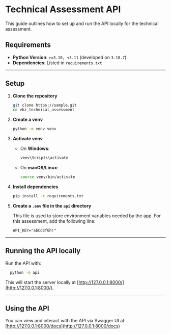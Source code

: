 # Technical Assessment API
This guide outlines how to set up and run the API locally for the technical assessment.


## Requirements
- **Python Version**: `>=3.10, <3.11` (developed on `3.10.7`)
- **Dependencies**: Listed in `requirements.txt`
---

## Setup
1. **Clone the repository**
    ```bash
    git clone https://sample.git
    cd ekz_technical_assessment
    ````
2. **Create a venv**
    ```bash
    python -m venv venv
    ```
3. **Activate venv**
   * On **Windows**:
       ```bash
       venv\Scripts\activate
       ```
   * On **macOS/Linux**:
       ```bash
       source venv/bin/activate
       ```
4. **Install dependencies**
    ```bash
    pip install -r requirements.txt
    ```
5. **Create a `.env` file in the `api` directory**

   This file is used to store environment variables needed by the app. For this assessment, add the following line:
   ```env
   API_KEY="abCd3fGh!"
   ```
---

## Running the API locally
Run the API with:
```bash
  python -m api
```
This will start the server locally at [http://127.0.0.1:8000/](http://127.0.0.1:8000/).

---

## Using the API
You can view and interact with the API via Swagger UI at: [http://127.0.0.1:8000/docs](http://127.0.0.1:8000/docs)
